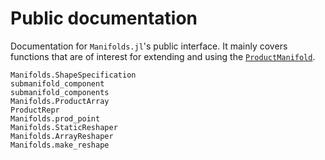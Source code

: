 # Public documentation

Documentation for `Manifolds.jl`'s public interface.
It mainly covers functions that are of interest for extending and using the [`ProductManifold`](@ref).

```@docs
Manifolds.ShapeSpecification
submanifold_component
submanifold_components
Manifolds.ProductArray
ProductRepr
Manifolds.prod_point
Manifolds.StaticReshaper
Manifolds.ArrayReshaper
Manifolds.make_reshape
```
